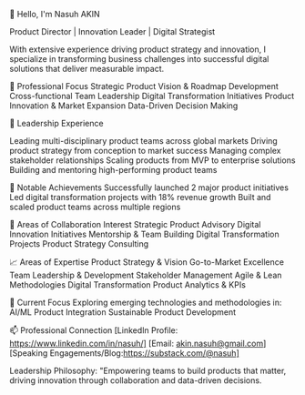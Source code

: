 👋 Hello, I'm Nasuh AKIN

Product Director | Innovation Leader | Digital Strategist

With extensive experience driving product strategy and innovation, I specialize in transforming business challenges into successful digital solutions that deliver measurable impact.

🎯 Professional Focus
Strategic Product Vision & Roadmap Development
Cross-functional Team Leadership
Digital Transformation Initiatives
Product Innovation & Market Expansion
Data-Driven Decision Making

💼 Leadership Experience

Leading multi-disciplinary product teams across global markets
Driving product strategy from conception to market success
Managing complex stakeholder relationships
Scaling products from MVP to enterprise solutions
Building and mentoring high-performing product teams

🚀 Notable Achievements
Successfully launched 2 major product initiatives
Led digital transformation projects with 18% revenue growth
Built and scaled product teams across multiple regions


🤝 Areas of Collaboration Interest
Strategic Product Advisory
Digital Innovation Initiatives
Mentorship & Team Building
Digital Transformation Projects
Product Strategy Consulting

📈 Areas of Expertise
Product Strategy & Vision
Go-to-Market Excellence
Team Leadership & Development
Stakeholder Management
Agile & Lean Methodologies
Digital Transformation
Product Analytics & KPIs

🌱 Current Focus
Exploring emerging technologies and methodologies in:
AI/ML Product Integration
Sustainable Product Development


📫 Professional Connection
[LinkedIn Profile: https://www.linkedin.com/in/nasuh/]
[Email: akin.nasuh@gmail.com]
[Speaking Engagements/Blog:https://substack.com/@nasuh]

Leadership Philosophy: "Empowering teams to build products that matter, driving innovation through collaboration and data-driven decisions.
